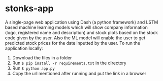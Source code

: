 # stonks-app
A single-page web application using Dash (a python framework) and LSTM based machine learning models which will show company information (logo, registered name and description) and stock plots based on the stock code given by the user. Also the ML model will enable the user to get predicted stock prices for the date inputted by the user.
To run the application locally:

1. Download the files in a folder
2. Run `$ pip install -r requirements.txt`  in the directory
3. Run `$ python app.py`
4. Copy the url mentioned after running and put the link in a browser 
